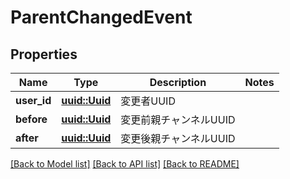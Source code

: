 # ParentChangedEvent

## Properties

Name | Type | Description | Notes
------------ | ------------- | ------------- | -------------
**user_id** | [**uuid::Uuid**](uuid::Uuid.md) | 変更者UUID | 
**before** | [**uuid::Uuid**](uuid::Uuid.md) | 変更前親チャンネルUUID | 
**after** | [**uuid::Uuid**](uuid::Uuid.md) | 変更後親チャンネルUUID | 

[[Back to Model list]](../README.md#documentation-for-models) [[Back to API list]](../README.md#documentation-for-api-endpoints) [[Back to README]](../README.md)


